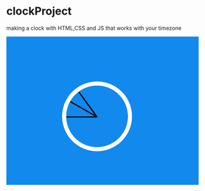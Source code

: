 # clockProject

making a clock with HTML,CSS and JS that works with your timezone

![preview](./Clock.png)
